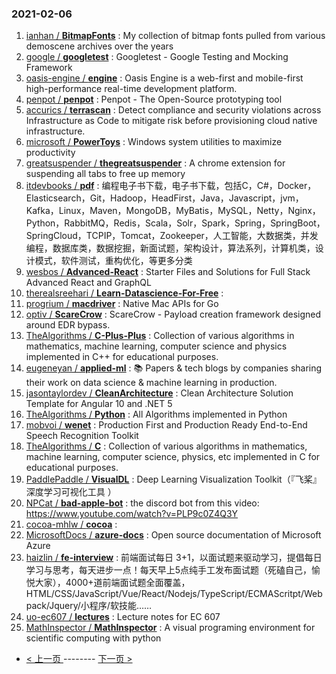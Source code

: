 ### 2021-02-06 
1. [
        ianhan /
**BitmapFonts**](https://github.com/ianhan/BitmapFonts) : My collection of bitmap fonts pulled from various demoscene archives over the years
1. [
        google /
**googletest**](https://github.com/google/googletest) : Googletest - Google Testing and Mocking Framework
1. [
        oasis-engine /
**engine**](https://github.com/oasis-engine/engine) : Oasis Engine is a web-first and mobile-first high-performance real-time development platform.
1. [
        penpot /
**penpot**](https://github.com/penpot/penpot) : Penpot - The Open-Source prototyping tool
1. [
        accurics /
**terrascan**](https://github.com/accurics/terrascan) : Detect compliance and security violations across Infrastructure as Code to mitigate risk before provisioning cloud native infrastructure.
1. [
        microsoft /
**PowerToys**](https://github.com/microsoft/PowerToys) : Windows system utilities to maximize productivity
1. [
        greatsuspender /
**thegreatsuspender**](https://github.com/greatsuspender/thegreatsuspender) : A chrome extension for suspending all tabs to free up memory
1. [
        itdevbooks /
**pdf**](https://github.com/itdevbooks/pdf) : 编程电子书下载，电子书下载，包括C，C#，Docker，Elasticsearch，Git，Hadoop，HeadFirst，Java，Javascript，jvm，Kafka，Linux，Maven，MongoDB，MyBatis，MySQL，Netty，Nginx，Python，RabbitMQ，Redis，Scala，Solr，Spark，Spring，SpringBoot，SpringCloud，TCPIP，Tomcat，Zookeeper，人工智能，大数据类，并发编程，数据库类，数据挖掘，新面试题，架构设计，算法系列，计算机类，设计模式，软件测试，重构优化，等更多分类
1. [
        wesbos /
**Advanced-React**](https://github.com/wesbos/Advanced-React) : Starter Files and Solutions for Full Stack Advanced React and GraphQL
1. [
        therealsreehari /
**Learn-Datascience-For-Free**](https://github.com/therealsreehari/Learn-Datascience-For-Free) : 
1. [
        progrium /
**macdriver**](https://github.com/progrium/macdriver) : Native Mac APIs for Go
1. [
        optiv /
**ScareCrow**](https://github.com/optiv/ScareCrow) : ScareCrow - Payload creation framework designed around EDR bypass.
1. [
        TheAlgorithms /
**C-Plus-Plus**](https://github.com/TheAlgorithms/C-Plus-Plus) : Collection of various algorithms in mathematics, machine learning, computer science and physics implemented in C++ for educational purposes.
1. [
        eugeneyan /
**applied-ml**](https://github.com/eugeneyan/applied-ml) : 📚 Papers & tech blogs by companies sharing their work on data science & machine learning in production.
1. [
        jasontaylordev /
**CleanArchitecture**](https://github.com/jasontaylordev/CleanArchitecture) : Clean Architecture Solution Template for Angular 10 and .NET 5
1. [
        TheAlgorithms /
**Python**](https://github.com/TheAlgorithms/Python) : All Algorithms implemented in Python
1. [
        mobvoi /
**wenet**](https://github.com/mobvoi/wenet) : Production First and Production Ready End-to-End Speech Recognition Toolkit
1. [
        TheAlgorithms /
**C**](https://github.com/TheAlgorithms/C) : Collection of various algorithms in mathematics, machine learning, computer science, physics, etc implemented in C for educational purposes.
1. [
        PaddlePaddle /
**VisualDL**](https://github.com/PaddlePaddle/VisualDL) : Deep Learning Visualization Toolkit（『飞桨』深度学习可视化工具 ）
1. [
        NPCat /
**bad-apple-bot**](https://github.com/NPCat/bad-apple-bot) : the discord bot from this video: https://www.youtube.com/watch?v=PLP9c0Z4Q3Y
1. [
        cocoa-mhlw /
**cocoa**](https://github.com/cocoa-mhlw/cocoa) : 
1. [
        MicrosoftDocs /
**azure-docs**](https://github.com/MicrosoftDocs/azure-docs) : Open source documentation of Microsoft Azure
1. [
        haizlin /
**fe-interview**](https://github.com/haizlin/fe-interview) : 前端面试每日 3+1，以面试题来驱动学习，提倡每日学习与思考，每天进步一点！每天早上5点纯手工发布面试题（死磕自己，愉悦大家），4000+道前端面试题全面覆盖，HTML/CSS/JavaScript/Vue/React/Nodejs/TypeScript/ECMAScritpt/Webpack/Jquery/小程序/软技能……
1. [
        uo-ec607 /
**lectures**](https://github.com/uo-ec607/lectures) : Lecture notes for EC 607
1. [
        MathInspector /
**MathInspector**](https://github.com/MathInspector/MathInspector) : A visual programing environment for scientific computing with python 

- [ < 上一页 ](https://github.com/able8/github-trending-daily-record/blob/master/2021-02-05.md) -------- [ 下一页 > ](https://github.com/able8/github-trending-daily-record/blob/master/2021-02-07.md)